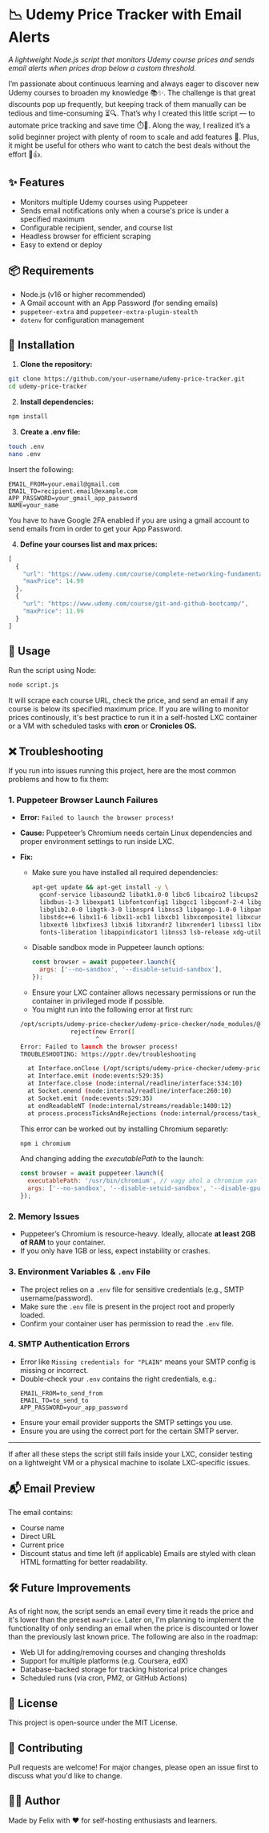 # 📉 Udemy Price Tracker with Email Alerts

*A lightweight Node.js script that monitors Udemy course prices and sends email alerts when prices drop below a custom threshold.*

I’m passionate about continuous learning and always eager to discover new Udemy courses to broaden my knowledge 📚✨. The challenge is that great discounts pop up frequently, but keeping track of them manually can be tedious and time-consuming ⏳🔍.
That’s why I created this little script — to automate price tracking and save time ⏱️🤖. Along the way, I realized it’s a solid beginner project with plenty of room to scale and add features 🚀. Plus, it might be useful for others who want to catch the best deals without the effort 🎉👍.


## ✨ Features

- Monitors multiple Udemy courses using Puppeteer
- Sends email notifications only when a course's price is under a specified maximum
- Configurable recipient, sender, and course list
- Headless browser for efficient scraping
- Easy to extend or deploy


## 📦 Requirements

- Node.js (v16 or higher recommended)
- A Gmail account with an App Password (for sending emails)
- `puppeteer-extra` and `puppeteer-extra-plugin-stealth`
- `dotenv` for configuration management


## 🚀 Installation

1. **Clone the repository:**

```bash
git clone https://github.com/your-username/udemy-price-tracker.git
cd udemy-price-tracker
```

2. **Install dependencies:**

```bash
npm install
```

3. **Create a .env file:**

```bash
touch .env
nano .env
```
Insert the following: 
```
EMAIL_FROM=your.email@gmail.com
EMAIL_TO=recipient.email@example.com
APP_PASSWORD=your_gmail_app_password
NAME=your_name
```
You have to have Google 2FA enabled if you are using a gmail account to send emails from in order to get your App Password.

4. **Define your courses list and max prices:**

```js
[
  {
    "url": "https://www.udemy.com/course/complete-networking-fundamentals-course-ccna-start/",
    "maxPrice": 14.99
  },
  {
    "url": "https://www.udemy.com/course/git-and-github-bootcamp/",
    "maxPrice": 11.99
  }
]

```


## 🧠 Usage

Run the script using Node:
```bash
node script.js
```
It will scrape each course URL, check the price, and send an email if any course is below its specified maximum price. 
If you are willing to monitor prices continously, it's best practice to run it in a self-hosted LXC container or a VM with scheduled tasks with **cron** or **Cronicles OS.**


## ❌ Troubleshooting

If you run into issues running this project, here are the most common problems and how to fix them:

### 1. Puppeteer Browser Launch Failures
- **Error:** `Failed to launch the browser process!`
- **Cause:** Puppeteer’s Chromium needs certain Linux dependencies and proper environment settings to run inside LXC.
- **Fix:**
  - Make sure you have installed all required dependencies:
    ```bash
    apt-get update && apt-get install -y \
      gconf-service libasound2 libatk1.0-0 libc6 libcairo2 libcups2 \
      libdbus-1-3 libexpat1 libfontconfig1 libgcc1 libgconf-2-4 libgdk-pixbuf2.0-0 \
      libglib2.0-0 libgtk-3-0 libnspr4 libnss3 libpango-1.0-0 libpangocairo-1.0-0 \
      libstdc++6 libx11-6 libx11-xcb1 libxcb1 libxcomposite1 libxcursor1 libxdamage1 \
      libxext6 libxfixes3 libxi6 libxrandr2 libxrender1 libxss1 libxtst6 ca-certificates \
      fonts-liberation libappindicator1 libnss3 lsb-release xdg-utils wget
    ```
  - Disable sandbox mode in Puppeteer launch options:
    ```js
    const browser = await puppeteer.launch({
      args: ['--no-sandbox', '--disable-setuid-sandbox'],
    });
    ```
  - Ensure your LXC container allows necessary permissions or run the container in privileged mode if possible.
  - You might run into the following error at first run:

  ```bash
  /opt/scripts/udemy-price-checker/udemy-price-checker/node_modules/@puppeteer/browsers/lib/cjs/launch.js:325
                reject(new Error([
                       ^
  Error: Failed to launch the browser process!
  TROUBLESHOOTING: https://pptr.dev/troubleshooting

    at Interface.onClose (/opt/scripts/udemy-price-checker/udemy-price-checker/node_modules/@puppeteer/browsers/lib/cjs/launch.js:325:24)
    at Interface.emit (node:events:529:35)
    at Interface.close (node:internal/readline/interface:534:10)
    at Socket.onend (node:internal/readline/interface:260:10)
    at Socket.emit (node:events:529:35)
    at endReadableNT (node:internal/streams/readable:1400:12)
    at process.processTicksAndRejections (node:internal/process/task_queues:82:21)
    ```
    This error can be worked out by installing Chromium separetly: 

    ```bash
    npm i chromium
    ```
    And changing adding the *executablePath* to the launch: 

    ```js
    const browser = await puppeteer.launch({
      executablePath: '/usr/bin/chromium', // vagy ahol a chromium van
      args: ['--no-sandbox', '--disable-setuid-sandbox', '--disable-gpu', '--disable-dev-shm-usage']
    });

    ```

### 2. Memory Issues
- Puppeteer’s Chromium is resource-heavy. Ideally, allocate **at least 2GB of RAM** to your container.
- If you only have 1GB or less, expect instability or crashes.


### 3. Environment Variables & `.env` File
- The project relies on a `.env` file for sensitive credentials (e.g., SMTP username/password).
- Make sure the `.env` file is present in the project root and properly loaded.
- Confirm your container user has permission to read the `.env` file.


### 4. SMTP Authentication Errors
- Error like `Missing credentials for "PLAIN"` means your SMTP config is missing or incorrect.
- Double-check your `.env` contains the right credentials, e.g.:
    ```
    EMAIL_FROM=to_send_from
    EMAIL_TO=to_send_to
    APP_PASSWORD=your_app_password
    ```
- Ensure your email provider supports the SMTP settings you use.
- Ensure you are using the correct port for the certain SMTP server.

---

If after all these steps the script still fails inside your LXC, consider testing on a lightweight VM or a physical machine to isolate LXC-specific issues.


## 📬 Email Preview

The email contains:
- Course name
- Direct URL
- Current price
- Discount status and time left (if applicable)
Emails are styled with clean HTML formatting for better readability.


## 🛠 Future Improvements

As of right now, the script sends an email every time it reads the price and it's lower than the preset `maxPrice`. Later on, I'm planning to implement the functionality of only sending an email when the price is discounted or lower than the previously last known price.
The following are also in the roadmap: 

- Web UI for adding/removing courses and changing thresholds
- Support for multiple platforms (e.g. Coursera, edX)
- Database-backed storage for tracking historical price changes
- Scheduled runs (via cron, PM2, or GitHub Actions)


## 📄 License

This project is open-source under the MIT License.


## 🤝 Contributing

Pull requests are welcome! For major changes, please open an issue first to discuss what you'd like to change.


## 🧑‍💻 Author

Made by Felix with ❤️ for self-hosting enthusiasts and learners.

